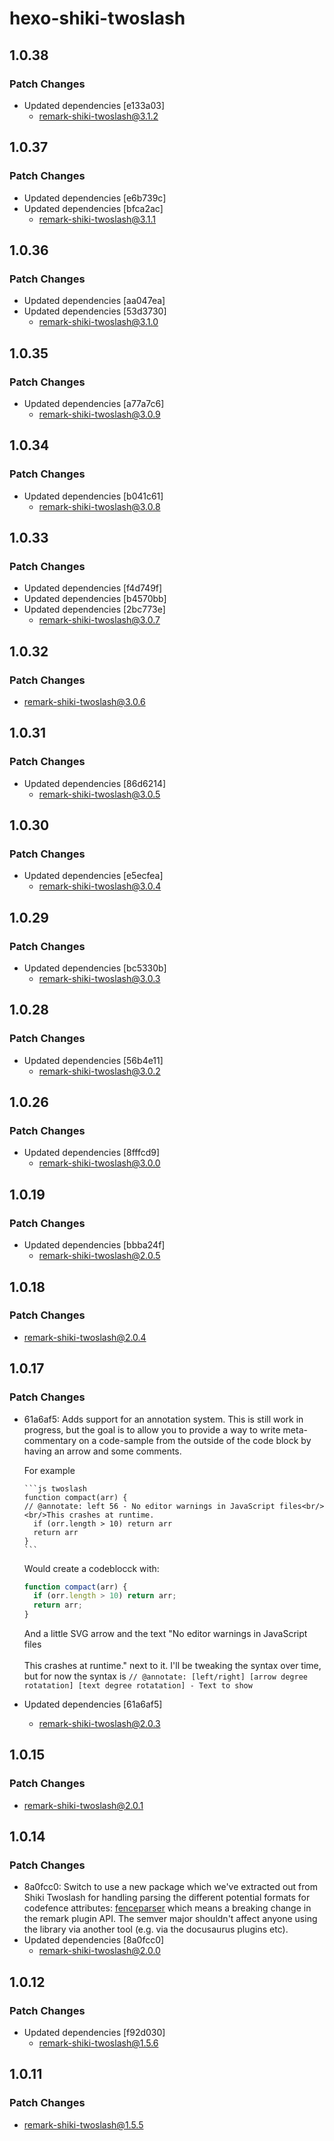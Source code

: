 # hexo-shiki-twoslash

## 1.0.38

### Patch Changes

- Updated dependencies [e133a03]
  - remark-shiki-twoslash@3.1.2

## 1.0.37

### Patch Changes

- Updated dependencies [e6b739c]
- Updated dependencies [bfca2ac]
  - remark-shiki-twoslash@3.1.1

## 1.0.36

### Patch Changes

- Updated dependencies [aa047ea]
- Updated dependencies [53d3730]
  - remark-shiki-twoslash@3.1.0

## 1.0.35

### Patch Changes

- Updated dependencies [a77a7c6]
  - remark-shiki-twoslash@3.0.9

## 1.0.34

### Patch Changes

- Updated dependencies [b041c61]
  - remark-shiki-twoslash@3.0.8

## 1.0.33

### Patch Changes

- Updated dependencies [f4d749f]
- Updated dependencies [b4570bb]
- Updated dependencies [2bc773e]
  - remark-shiki-twoslash@3.0.7

## 1.0.32

### Patch Changes

- remark-shiki-twoslash@3.0.6

## 1.0.31

### Patch Changes

- Updated dependencies [86d6214]
  - remark-shiki-twoslash@3.0.5

## 1.0.30

### Patch Changes

- Updated dependencies [e5ecfea]
  - remark-shiki-twoslash@3.0.4

## 1.0.29

### Patch Changes

- Updated dependencies [bc5330b]
  - remark-shiki-twoslash@3.0.3

## 1.0.28

### Patch Changes

- Updated dependencies [56b4e11]
  - remark-shiki-twoslash@3.0.2

## 1.0.26

### Patch Changes

- Updated dependencies [8fffcd9]
  - remark-shiki-twoslash@3.0.0

## 1.0.19

### Patch Changes

- Updated dependencies [bbba24f]
  - remark-shiki-twoslash@2.0.5

## 1.0.18

### Patch Changes

- remark-shiki-twoslash@2.0.4

## 1.0.17

### Patch Changes

- 61a6af5: Adds support for an annotation system. This is still work in progress, but the goal is to allow you to provide a way to write meta-commentary on a code-sample from the outside of the code block by having an arrow and some comments.

  For example

  ````
  ```js twoslash
  function compact(arr) {
  // @annotate: left 56 - No editor warnings in JavaScript files<br/><br/>This crashes at runtime.
    if (orr.length > 10) return arr
    return arr
  }
  ```
  ````

  Would create a codeblocck with:

  ```js
  function compact(arr) {
    if (orr.length > 10) return arr;
    return arr;
  }
  ```

  And a little SVG arrow and the text "No editor warnings in JavaScript files<br/><br/>This crashes at runtime." next to it.
  I'll be tweaking the syntax over time, but for now the syntax is `// @annotate: [left/right] [arrow degree rotatation] [text degree rotatation] - Text to show`

- Updated dependencies [61a6af5]
  - remark-shiki-twoslash@2.0.3

## 1.0.15

### Patch Changes

- remark-shiki-twoslash@2.0.1

## 1.0.14

### Patch Changes

- 8a0fcc0: Switch to use a new package which we've extracted out from Shiki Twoslash for handling parsing the different potential formats for codefence attributes: [fenceparser](https://www.npmjs.com/package/fenceparser) which means a breaking change in the remark plugin API. The semver major shouldn't affect anyone using the library via another tool (e.g. via the docusaurus plugins etc).
- Updated dependencies [8a0fcc0]
  - remark-shiki-twoslash@2.0.0

## 1.0.12

### Patch Changes

- Updated dependencies [f92d030]
  - remark-shiki-twoslash@1.5.6

## 1.0.11

### Patch Changes

- remark-shiki-twoslash@1.5.5
